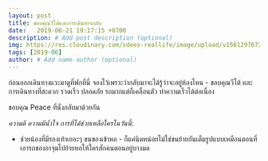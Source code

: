 ```yaml
---
layout: post
title: ขอบคุณวีโต้และการเดินทางกลับ
date:   2019-06-21 19:17:15 +0700
description: # Add post description (optional)
img: https://res.cloudinary.com/sdees-reallife/image/upload/v1561297672/582612416.395133.jpg # Add image post (optional)
tags: [2019-06]
author: # Add name author (optional)
---
```

ก่อนออกเดินทางแวะมาดูที่พักที่นี่ จองไว้เพราะว่ากลับมาจะได้รู้ว่าจะอยู่ห้องไหน - ขอบคุณวีโต้ และ การเดินทางที่สะดวก รวดเร็ว ปลอดภัย รถมากแต่ก็เคลื่อนตัว ทำความเร็วได้ต่อเนื่อง

ขอบคุณ Peace ที่นั่งกลับมาด้วยกัน

<i class="fa fa-child" style="color:plum"></i>

*ความดี ความมีน้ำใจ การที่ได้ช่วยเหลือใครในวันนี้*:
- ช่วยน้องที่มีรองเท้าเยอะๆ ขนของเข้าหอ - ก็แค่นิดหน่อยไม่ใช่ขนย้ายกันเต็มรูปแบบเหมือนตอนที่เอารถของอาจุมไปย้ายหอให้ใครสักคนตอนอยู่บางมด
